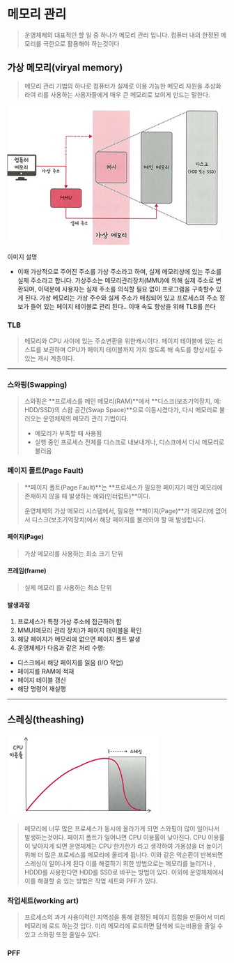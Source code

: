 # 메모리 관리
> 운영체제의 대표적인 할 일 중 하나가 메모리 관리 입니다.
> 컴퓨터 내의 한정된 메모리를 극한으로 활용해야 하는것이다

## 가상 메모리(viryal memory)
> 메모리 관리 기법의 하나로 컴퓨터가 실제로 이용 가능한 메모리 자원을 추상화라여 리를 사용하는 사용자들에게 매우 큰 메모리로 보이게 만드는 말한다.


![alt text](./images/가상메모리.png)

이미지 설명
- 이때 가상적으로 주어진 주소를 가상 주소라고 하며, 실제 메모리상에 있는 주소를 실제 주소라고 합니다. 가상주소는 메모리관리장치(MMU)에 의해 실제 주소로 변환되며, 이덕분에 사용자는 실제 주소를 의식할 필요 없이 프로그램을 구축할수 있게 된다.
가상 메모리는 가상 주수와 실제 주소가 매칭되어 있고 프로세스의 주소 정보가 들어 있는 페이지 테이블로 관리 된다.. 이때 속도 향상을 위해 TLB를 쓴다

### TLB
> 메모리와 CPU 사이에 있는 주소변환을 위한캐시이다. 페이지 테이블에 있는 리스트를 보관하며 CPU가 페이지 테이블까지 가지 않도록 해 속도를 향상시킬 수 있는 캐시 계층이다.

---
### 스와핑(Swapping)
> 스와핑은 **프로세스를 메인 메모리(RAM)**에서 **디스크(보조기억장치, 예: HDD/SSD)의 스왑 공간(Swap Space)**으로 이동시켰다가, 다시 메모리로 불러오는 운영체제의 메모리 관리 기법이다. 
> - 메모리가 부족할 때 사용됨
> - 실행 중인 프로세스 전체를 디스크로 내보내거나, 디스크에서 다시 메모리로 불러옴


### 페이지 폴트(Page Fault) 
> **페이지 폴트(Page Fault)**는 **프로세스가 필요한 페이지가 메인 메모리에 존재하지 않을 때 발생하는 예외(인터럽트)**이다. 
> 
> 운영체제의 가상 메모리 시스템에서, 필요한 **페이지(Page)**가 메모리에 없어서 디스크(보조기억장치)에서 해당 페이지를 불러와야 할 때 발생합니다.

#### 페이지(Page)
> 가상 메모리를 사용하는 최소 크기 단위

#### 프레임(frame)
> 실제 메모리 를 사용하는 최소 단위


#### 발생과정 
1. 프로세스가 특정 가상 주소에 접근하려 함
2. MMU(메모리 관리 장치)가 페이지 테이블을 확인
3. 해당 페이지가 메모리에 없으면 페이지 폴트 발생
4. 운영체제가 다음과 같은 처리 수행:
- 디스크에서 해당 페이지를 읽음 (I/O 작업)
- 페이지를 RAM에 적재
- 페이지 테이블 갱신
- 해당 명령어 재실행

---
## 스레싱(theashing)
![alt text](./images/스레싱.png)
> 메모리에 너무 많은 프로세스가 동시에 올라가게 되면 스와핑이 많이 일어나서 발생하는것이다. 페이지 폴트가 일어나면 CPU 이용률이 낮아진다. CPU 이용률이 낮아지게 되면 운영체제는 CPU 한가한가 라고 생각하여 가용성을 더 높이기 위해 더 많은 프로세스를 메모리에 올리게 됩니다. 이와 같은 악순환이 반복되면 스레싱이 일어나게 된다
이를 해결하기 위한 방법으로는 메모리를 늘리거나 , HDDD를 사용한다면 HDD를 SSD로 바꾸는 방법이 있다. 이외에 운영체제에서 이를 해결할 숭 있는 방법은 작업 세트와 PFF가 있다.

### 작업세트(working art)
> 프로세스의 과거 사용이력인 지역성을 통해 결정된 페이지 집합을 만들어서 미리 메모리에 로드 하는것 입다. 미리 메모리에 로드하면 탐색에 드는비용을 줄일 수 있고 스와핑 또한 줄일수 있다.


### PFF
> 


